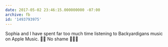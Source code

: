 ```yaml
---
date: 2017-05-02 23:46:15.000000000 -07:00
archive: fb
id: '1493793975'
---
```


Sophia and I have spent far too much time listening to Backyardigans music on Apple Music. 
🙅🏻 No shame 🙅🏼‍♂️
